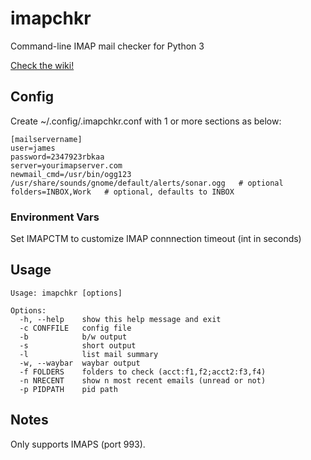 # imapchkr
Command-line IMAP mail checker for Python 3

[Check the wiki!](https://github.com/jamespo/imapchkr/wiki)

## Config

Create ~/.config/.imapchkr.conf with 1 or more sections as below:

    [mailservername]
    user=james
    password=2347923rbkaa
    server=yourimapserver.com
    newmail_cmd=/usr/bin/ogg123 /usr/share/sounds/gnome/default/alerts/sonar.ogg   # optional
    folders=INBOX,Work   # optional, defaults to INBOX

### Environment Vars

Set IMAPCTM to customize IMAP connnection timeout (int in seconds)

## Usage

    Usage: imapchkr [options]

    Options:
      -h, --help    show this help message and exit
      -c CONFFILE   config file
      -b            b/w output
      -s            short output
      -l            list mail summary
      -w, --waybar  waybar output
      -f FOLDERS    folders to check (acct:f1,f2;acct2:f3,f4)
      -n NRECENT    show n most recent emails (unread or not)
      -p PIDPATH    pid path

## Notes

Only supports IMAPS (port 993).
